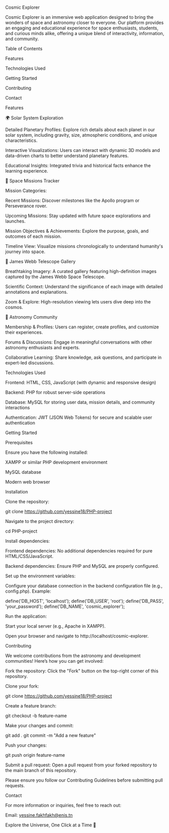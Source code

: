 Cosmic Explorer

Cosmic Explorer is an immersive web application designed to bring the wonders of space and astronomy closer to everyone. Our platform provides an engaging and educational experience for space enthusiasts, students, and curious minds alike, offering a unique blend of interactivity, information, and community.

Table of Contents

Features

Technologies Used

Getting Started

Contributing

Contact

Features

🌍 Solar System Exploration

Detailed Planetary Profiles: Explore rich details about each planet in our solar system, including gravity, size, atmospheric conditions, and unique characteristics.

Interactive Visualizations: Users can interact with dynamic 3D models and data-driven charts to better understand planetary features.

Educational Insights: Integrated trivia and historical facts enhance the learning experience.

🚀 Space Missions Tracker

Mission Categories:

Recent Missions: Discover milestones like the Apollo program or Perseverance rover.

Upcoming Missions: Stay updated with future space explorations and launches.

Mission Objectives & Achievements: Explore the purpose, goals, and outcomes of each mission.

Timeline View: Visualize missions chronologically to understand humanity's journey into space.

🔭 James Webb Telescope Gallery

Breathtaking Imagery: A curated gallery featuring high-definition images captured by the James Webb Space Telescope.

Scientific Context: Understand the significance of each image with detailed annotations and explanations.

Zoom & Explore: High-resolution viewing lets users dive deep into the cosmos.

👥 Astronomy Community

Membership & Profiles: Users can register, create profiles, and customize their experiences.

Forums & Discussions: Engage in meaningful conversations with other astronomy enthusiasts and experts.

Collaborative Learning: Share knowledge, ask questions, and participate in expert-led discussions.

Technologies Used

Frontend: HTML, CSS, JavaScript (with dynamic and responsive design)

Backend: PHP for robust server-side operations

Database: MySQL for storing user data, mission details, and community interactions

Authentication: JWT (JSON Web Tokens) for secure and scalable user authentication

Getting Started

Prerequisites

Ensure you have the following installed:

XAMPP or similar PHP development environment

MySQL database

Modern web browser

Installation

Clone the repository:

git clone https://github.com/yessine18/PHP-project

Navigate to the project directory:

cd PHP-project

Install dependencies:

Frontend dependencies: No additional dependencies required for pure HTML/CSS/JavaScript.

Backend dependencies: Ensure PHP and MySQL are properly configured.

Set up the environment variables:

Configure your database connection in the backend configuration file (e.g., config.php). Example:

define('DB_HOST', 'localhost');
define('DB_USER', 'root');
define('DB_PASS', 'your_password');
define('DB_NAME', 'cosmic_explorer');

Run the application:

Start your local server (e.g., Apache in XAMPP).

Open your browser and navigate to http://localhost/cosmic-explorer.

Contributing

We welcome contributions from the astronomy and development communities! Here’s how you can get involved:

Fork the repository:
Click the "Fork" button on the top-right corner of this repository.

Clone your fork:

git clone https://github.com/yessine18/PHP-project

Create a feature branch:

git checkout -b feature-name

Make your changes and commit:

git add .
git commit -m "Add a new feature"

Push your changes:

git push origin feature-name

Submit a pull request:
Open a pull request from your forked repository to the main branch of this repository.

Please ensure you follow our Contributing Guidelines before submitting pull requests.

Contact

For more information or inquiries, feel free to reach out:

Email: yessine.fakhfakh@enis.tn

Explore the Universe, One Click at a Time 🌠

